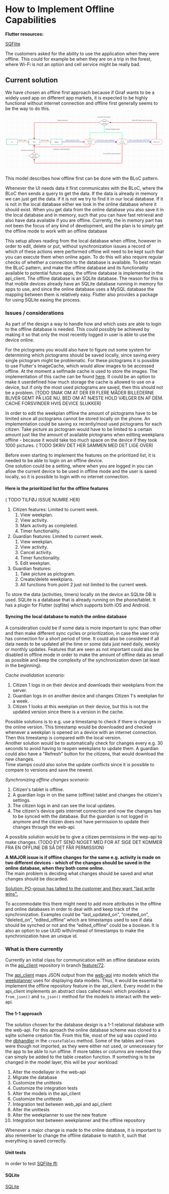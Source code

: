 # How to Implement Offline Capabilities

**Flutter resources:**

[SQFlite](https://github.com/tekartik/sqflite/blob/master/sqflite/README.md)  

The customers asked for the ability to use the application when they were offline. 
This could for example be when they are on a trip in the forest, where Wi-Fi is not 
an option and cell service might be really bad. 

## Current solution

We have chosen an offline first approach because if Giraf wants to be
a widely used app on different app markets, it is expected to be highly functional
without internet connection and offline first generally seems to be the way to do this. 

![image](../../resources/offline_overview.png)

This model describes how offline first can be done with the BLoC pattern. 

Whenever the UI needs data it first communicates with the BLoC, where the BLoC
then sends a query to get the data. If the data is already in memory we can just get
the data. if it is not we try to find it in our local database. If it is not in
the local database either we look in the online database where it should exist.
When you get data from the online database you also save it in the local database
and in memory, such that you can have fast retrieval and also have data available 
if you are offline. Currently, the in memory part has not been the focus of any 
kind of development, and the plan is to simply get the offline mode to work with
an offline database

This setup allows reading from the local database when offline, however in order to
edit, delete or put, without synchronization issues a record of which of these actions
were performed offline will need to be kept such that you can execute them when online again.
To do this will also require regular checks of whether a connection to the database is available.
To best retain the BLoC pattern, and make the offline database and its functionality available
to potential future apps, the offline database is implemented in the api_client.
The offline database is an SQLite database. The reason for this is that mobile devices
already have an SQLite database running in memory for apps to use, and since the online
database uses a MySQL database the mapping between them is relatively easy. Flutter also
provides a package for using SQLite easing the process.


### Issues / considerations

As part of the design a way to handle how and which uses are able to login to the 
offline database is needed. This could possibly be achieved by making it so that only
the most recently logged in user is able to use the device online.

For the pictograms you would also have to figure out some system for determining which
pictograms should be saved locally, since saving every single pictogram might be problematic. 
For these pictograms it is possible to use Flutter's ImageCache,
which would allow images to be accessed offline. At the moment a selfmade cache
is used to store the images. The implementation of this cache can be found [here](https://github.com/aau-giraf/weekplanner/blob/604f6f8973821f65a07a51efd5dec309788f3585/lib/blocs/pictogram_image_bloc.dart).
It could be an option to make it userdefined how much storage the cache is allowed
to use on a device, but if only the most used pictograms are saved, then this should
not be a problem. 
(TODO SNAK OM AT DER ER FLERE MÅDER BILLEDERNE BLIVER GEMT PÅ LIGE NU, BED OM AT NÆSTE HOLD VÆLGER EN AF DEM. CACHE FORSVINDER HVIS DEVICE SLUKKER)

In order to edit the weekplan offline the amount of pictograms have to be limited
since all pictograms cannot be stored locally on the phone. An implementation could
be saving xx recently/most used pictograms for each citizen.
Take picture as pictogram would have to be limited to a certain amount just like
the amount of available pictograms when editing weekplans offline - because it would
take too much space on the device if they took 1000 pictures.
( TODO SKRIV DET HER SAMMEN MED DET LIGE OVER)

Before even starting to implement the features on the prioritized list, it is needed
to be able to login on an offline device.   
One solution could be a setting, where when you are logged in you can allow the
current device to be used in offline mode and the user is saved locally, so it is
possible to login with no internet connection.

#### Here is the prioritized list for the offline features

( TODO TILFØJ ISSUE NUMRE HER)

1. Citizen features: Limited to current week.
    1. View weekplan.
    1. View activity.
    1. Mark activity as completed.
    1. Timer functionality.
1. Guardian features: Limited to current week.
    1. View weekplan.
    1. View activity.
    1. Cancel activity.
    1. Timer functionality.  
    1. Edit weekplan.
1. Guardian features:
    1. Take picture as pictogram.
    1. Create/delete weekplans.
    1. All functions from point 2 just not limited to the current week.

To store the data (activities, timers) locally on the device an SQLite DB is
used. SQLite is a database that is already running on the phone/tablet. It has a
plugin for Flutter (sqflite) which supports both iOS and Android.  

#### Syncing the local database to match the online database

A consideration could be if some data is more important to sync than other and then
make different sync cycles or prioritization, in case the user only has connection
for a short period of time. It could also be considered if all data needs to be
updated all the time or some data just need daily, weekly or monthly updates. Features
that are seen as not important could also be disabled in offline mode in order to
make the amount of offline data as small as possible and keep the complexity of
the synchronization down (at least in the beginning).

*Cache invalidation scenario:*

1. Citizen 1 logs in on their device and downloads their weekplans from the server.
1. Guardian logs in on another device and changes Citizen 1's weekplan for a week.
1. Citizen 1 looks at this weekplan on their device, but this is not the updated
   version since there is a version in the cache.

Possible solutions is to e.g. use a timestamp to check if there is changes in the
online version. This timestamp would be downloaded and checked whenever a weekplan
is opened on a device with an internet connection. Then this timestamp is compared
with the local version.   
Another solution would be to automatically check for changes every e.g. 30 seconds
to avoid having to reopen weekplans to update them. A guardian could also have a
"Refresh" button for the citizens, that would download the new changes.    
Time stamps could also solve the update conflicts since it is possible to compare
to versions and save the newest.   
   
*Synchronizing offline changes scenario:*

1. Citizen's tablet is offline.   
1. A guardian logs in on the same (offline) tablet and changes the citizen's settings.
1. The citizen logs in and can see the local updates.
1. The citizen's device gets internet connection and now the changes has to be synced
   with the database. But the guardian is not logged in anymore and the citizen does
   not have permission to update their changes through the web-api.
  
A possible solution would be to give a citizen permissions in the wep-api to make
changes. 
(TODO EVT SEND NOGET MED FOR AT SIGE DET KOMMER FRA EN OFFLINE DB SÅ DET FÅR PERMISSION)

**A MAJOR issue is if offline changes for the same e.g. activity is made on two
different devices - which of the changes should be saved in the online database,
when they both come online.**  
The main problem is deciding what changes should be saved and what changes should
be discarded.

<ins>Solution: PO-group has talked to the customer and they want "last write wins".</ins>  
   
To accommodate this there might need to add more attributes in the offline and
online databases in order to deal with and keep track of the synchronization.
Examples could be “last_updated_on”, “created_on”, “deleted_on”, “edited_offline”
which are timestamps used to see if data should be synched or not and the “edited_offline”
could be a boolean. It is also an option to use UUID with/instead of timestamps
to make the synchronization have an unique id. 

### What is there currently

Currently an initial class for communication with an offline database exists in the 
[api_client](https://github.com/aau-giraf/api_client) repository in branch [feature/72](https://github.com/aau-giraf/api_client/tree/feature/72).

The [api_client](https://github.com/aau-giraf/api_client) maps JSON output from
the [web-api](https://github.com/aau-giraf/web-api) into models which the
[weekplanner](https://github.com/aau-giraf/weekplanner) uses for displaying data
models. Thus, it would be essential to implement the offline repository feature
in the api_client. Every model in the api_client implements an abstract class called
`Model` which provides a `from_json()` and `to_json()` method for the models to
interact with the web-api. 

#### The 1-1 approach

The solution chosen for the database design is a 1-1 relational database with
the web-api. For this aproach the online database scheme was cloned to a sqlite scheme creation file. From this file, most of the sql was copied into the [dbhandler](https://github.com/aau-giraf/api_client/blob/feature/72/lib/offline_database/offline_db_handler.dart) in the `createTables` method. Some of the tables and rows were though not imported, as they were either not used, or unneceseary for the app to be able to run offline. If more tables or columns are needed  they can simply be added to the table creation function.
If something is to be changed in the model layer, this will be your workload:

1. Alter the modellayer in the web-api
1. Migrate the database 
1. Customize the unittests
1. Customize the integration tests
1. Alter the models in the api_client
1. Customize the unittests
1. Integration test between web_api and api_client
1. Alter the unittests
1. Alter the weekplanner to use the new feature
1. Integration test between weekplanner and the offline repository

Whenever a major change is made to the online database, it is important to also remember to change the offline database to match it, such that everything is saved correctly.

#### Unit tests

In order to test
[SQFlite ffi](https://pub.dev/packages/sqflite_common_ffi)

#### SQLite

[SQLite](https://flutter.dev/docs/cookbook/persistence/sqlite)


